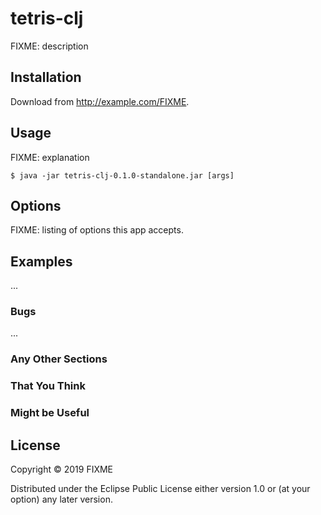 # tetris-clj

FIXME: description

## Installation

Download from http://example.com/FIXME.

## Usage

FIXME: explanation

    $ java -jar tetris-clj-0.1.0-standalone.jar [args]

## Options

FIXME: listing of options this app accepts.

## Examples

...

### Bugs

...

### Any Other Sections
### That You Think
### Might be Useful

## License

Copyright © 2019 FIXME

Distributed under the Eclipse Public License either version 1.0 or (at
your option) any later version.

